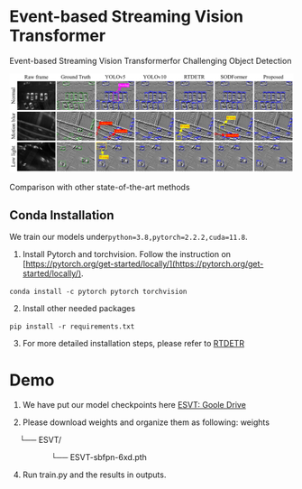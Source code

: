# Event-based Streaming Vision Transformer
Event-based Streaming Vision Transformerfor Challenging Object Detection

![image](fig/results.png)

Comparison with other state-of-the-art methods

## Conda Installation
We train our models under`python=3.8,pytorch=2.2.2,cuda=11.8`. 

1.  Install Pytorch and torchvision.
Follow the instruction on  [https://pytorch.org/get-started/locally/](https://pytorch.org/get-started/locally/).

`conda install -c pytorch pytorch torchvision`

2.   Install other needed packages
   
`pip install -r requirements.txt`

3.   For more detailed installation steps, please refer to [RTDETR](https://github.com/lyuwenyu/RT-DETR)


# Demo
1. We have put our model checkpoints here [ESVT: Goole Drive](https://drive.google.com/drive/folders/1CONoYjxOX9gsal1bxnj3PmixEKsv3p3L?hl=zh-cn)

2. Please download weights and organize them as following:
weights

&emsp;  └── ESVT/

&emsp;&emsp;&emsp;&emsp;&emsp; └── ESVT-sbfpn-6xd.pth

4.  Run train.py and the results in outputs.
